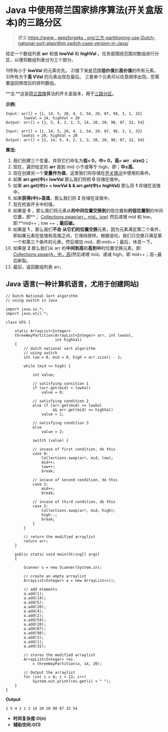 # Java 中使用荷兰国家排序算法(开关盒版本)的三路分区

> 原文:[https://www . geesforgeks . org/三方-partitioning-use-Dutch-national-sort-algorithm switch-case-version-in-Java/](https://www.geeksforgeeks.org/three-way-partioning-using-dutch-national-sort-algorithmswitch-case-version-in-java/)

给定一个数组列表 **arr** 和值 **lowVal** 和 **highVal** 。任务是围绕范围对数组进行分区，以便将数组列表分为三个部分。

1)所有小于 **lowVal** 的元素优先。
2)接下来是范围**低价值**到**高价值**的所有元素。
3)所有大于**高 VVal** 的元素出现在最后。
三套单个元素可以任意顺序出现。您需要返回修改后的排列数组。

**注:**这是[荷兰国旗](https://www.geeksforgeeks.org/3-way-quicksort-dutch-national-flag/)算法的开关盒版本，用于[三路分区](https://www.geeksforgeeks.org/three-way-partitioning-of-an-array-around-a-given-range/)。

**示例:**

```
Input: arr[] = {1, 14, 5, 20, 4, 2, 54, 20, 87, 98, 3, 1, 32}  
        lowVal = 14, highVal = 20
Output: arr[] = {1, 5, 4, 2, 1, 3, 14, 20, 20, 98, 87, 32, 54}

Input: arr[] = {1, 14, 5, 20, 4, 2, 54, 20, 87, 98, 3, 1, 32}  
       lowVal = 20, highVal = 20       
Output: arr[] = {1, 14, 5, 4, 2, 1, 3, 20, 20, 98, 87, 32, 54} 
```

**算法:**

1.  我们创建三个变量，并将它们命名为**低= 0，中= 0，高= arr . size()；**
2.  现在，遍历给定的 **arr** 直到 mid 小于或等于 high，即；**中≤高**。
3.  现在创建另一个**变量作为值**，这里我们将存储在[开关情况](https://www.google.com/url?client=internal-element-cse&cx=009682134359037907028:tj6eafkv_be&q=https://www.geeksforgeeks.org/switch-statement-in-java/&sa=U&ved=2ahUKEwiy5fG02PfsAhXtyDgGHZOmB5cQFjAAegQIABAC&usg=AOvVaw0WOBi_JDBou2QWYBJaKTDG)中使用的条件。
4.  如果 **arr.get(中)< lowVal** 那么我们将把 **0** 存储在值中。
5.  如果 **arr.get(中)> = lowVal & & arr.get(中)≤ highVal)** 那么将 **1** 存储在该值中。
6.  如果**获得(中)>高值**，那么我们将 **2** 存储在该值中。
7.  现在检查开关中的值。
8.  如果是 **0** ，那么我们将元素从**的中间位置交换到**的低位置和**的低位置到**的中间位置，即**； [Collections.swap(arr，mid，low)](https://www.google.com/url?client=internal-element-cse&cx=009682134359037907028:tj6eafkv_be&q=https://www.geeksforgeeks.org/collections-swap-method-in-java-with-examples/&sa=U&ved=2ahUKEwij2uGA2PfsAhXWzzgGHTbNA10QFjAAegQIABAC&usg=AOvVaw08pvvcX7PlKEnLVmarOPk_) 然后递增 mid 和 low，即:**mid++；low ++；**最后破。**
9.  如果是 **1** ，那么我们**不会** **从它们的位置交换**元素，因为元素满足第二个条件，即如果元素在低值和高值之间，它保持原样。根据语句，我们只交换只满足第一个和第三个条件的元素。然后增加 mid，即:mid++；最后，休息一下。
10.  如果是 **2** 那么我们从 arr 的**中间到高**和**高到中**的位置交换元素，即: [Collections.swap(A，中，高)](https://www.google.com/url?client=internal-element-cse&cx=009682134359037907028:tj6eafkv_be&q=https://www.geeksforgeeks.org/collections-swap-method-in-java-with-examples/&sa=U&ved=2ahUKEwij2uGA2PfsAhXWzzgGHTbNA10QFjAAegQIABAC&usg=AOvVaw08pvvcX7PlKEnLVmarOPk_)然后递增 mid，递减 high，即 mid++；高–;最后断裂。
11.  最后，返回数组列表 arr。

## Java 语言(一种计算机语言，尤用于创建网站)

```
// Dutch National Sort algorithm
// using switch in Java

import java.io.*;
import java.util.*;

class GFG {

    static ArrayList<Integer>
    threeWayPartition(ArrayList<Integer> arr, int lowVal,
                      int highVal)
    {
        // dutch national sort algorithm
        // using switch
        int low = 0, mid = 0, high = arr.size() - 1;

        while (mid <= high) {

            int value;

            // satisfying consition 1
            if (arr.get(mid) < lowVal)
                value = 0;

            // satisfying condition 2
            else if (arr.get(mid) >= lowVal
                     && arr.get(mid) <= highVal)
                value = 1;

            // satisfying condition 3
            else
                value = 2;

            switch (value) {

            // incase of first condition, do this
            case 0:
                Collections.swap(arr, mid, low);
                mid++;
                low++;
                break;

            // incase of second condition, do this
            case 1:
                mid++;
                break;

            // incase of third condition, do this
            case 2:
                Collections.swap(arr, mid, high);
                high--;
                break;
            }
        }

        // return the modified arraylist
        return arr;
    }

    public static void main(String[] args)
    {

        Scanner s = new Scanner(System.in);

        // create an empty arraylist
        ArrayList<Integer> a = new ArrayList<>();

        // add elements
        a.add(1);
        a.add(14);
        a.add(5);
        a.add(20);
        a.add(4);
        a.add(2);
        a.add(54);
        a.add(20);
        a.add(87);
        a.add(98);
        a.add(3);
        a.add(1);
        a.add(32);

        // stores the modified arraylist
        ArrayList<Integer> res
            = threeWayPartition(a, 14, 20);

        // Output the arraylist
        for (int i = 0; i < 13; i++)
            System.out.print(res.get(i) + " ");
    }
}
```

**Output**

```
1 5 4 2 1 3 14 20 20 98 87 32 54 
```

*   **时间复杂度:O(n)**
*   **辅助空间:O(1)**